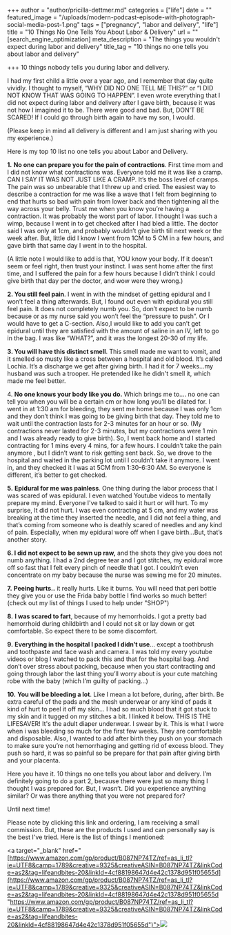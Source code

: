 +++
author = "author/pricilla-dettmer.md"
categories = ["life"]
date = ""
featured_image = "/uploads/modern-podcast-episode-with-photograph-social-media-post-1.png"
tags = ["pregnancy", "labor and delivery", "life"]
title = "10 Things No One Tells You About Labor & Delivery"
url = ""
[search_engine_optimization]
meta_description = "The things you wouldn't expect during labor and delivery"
title_tag = "10 things no one tells you about labor and delivery"

+++
10 things nobody tells you during labor and delivery.

I had my first child a little over a year ago, and I remember that day quite vividly. I thought to myself, “WHY DID NO ONE TELL ME THIS?” or “I DID NOT KNOW THAT WAS GOING TO HAPPEN”. I even wrote everything that I did not expect during labor and delivery after I gave birth, because it was not how I imagined it to be. There were good and bad. But, DON’T BE SCARED! If I could go through birth again to have my son, I would.

(Please keep in mind all delivery is different and I am just sharing with you my experience.)

Here is my top 10 list no one tells you about Labor and Delivery.

**1.** **No one can prepare you for the pain of contractions**. First time mom and I did not know what contractions was. Everyone told me it was like a cramp. CAN I SAY IT WAS NOT JUST LIKE A CRAMP. It’s the boss level of cramps. The pain was so unbearable that I threw up and cried. The easiest way to describe a contraction for me was like a wave that I felt from beginning to end that hurts so bad with pain from lower back and then tightening all the way across your belly. Trust me when you know you’re having a contraction. It was probably the worst part of labor. I thought I was such a wimp, because I went in to get checked after I had bled a little. The doctor said I was only at 1cm, and probably wouldn’t give birth till next week or the week after. But, little did I know I went from 1CM to 5 CM in a few hours, and gave birth that same day I went in to the hospital.

(A little note I would like to add is that, YOU know your body. If it doesn’t seem or feel right, then trust your instinct. I was sent home after the first time, and I suffered the pain for a few hours because I didn’t think I could give birth that day per the doctor, and wow were they wrong.)

**2. You still feel pain**. I went in with the mindset of getting epidural and I won’t feel a thing afterwards. But, I found out even with epidural you still feel pain. It does not completely numb you. So, don’t expect to be numb because or as my nurse said you won’t feel the “pressure to push”. Or I would have to get a C-section. Also,I would like to add you can’t get epidural until they are satisfied with the amount of saline in an IV, left to go in the bag. I was like “WHAT?”, and it was the longest 20-30 of my life.

**3. You will have this distinct smell**. This smell made me want to vomit, and it smelled so musty like a cross between a hospital and old blood. It’s called Lochia. It’s a discharge we get after giving birth. I had it for 7 weeks…my husband was such a trooper. He pretended like he didn't smell it, which made me feel better.

4\. **No one knows your body like you do.** Which brings me to.... no one can tell you when you will be a certain cm or how long you’ll be dilated for. I went in at 1:30 am for bleeding, they sent me home because I was only 1cm and they don’t think I was going to be giving birth that day. They told me to wait until the contraction lasts for 2-3 minutes for an hour or so. (My contractions never lasted for 2-3 minutes, but my contractions were 1 min and I was already ready to give birth). So, I went back home and I started contracting for 1 mins every 4 mins, for a few hours. I couldn’t take the pain anymore , but I didn’t want to risk getting sent back. So, we drove to the hospital and waited in the parking lot until I couldn’t take it anymore. I went in, and they checked it I was at 5CM from 1:30-6:30 AM. So everyone is different, it’s better to get checked.

**5.** **Epidural for me was painless**. One thing during the labor process that I was scared of was epidural. I even watched Youtube videos to mentally prepare my mind. Everyone I've talked to said it hurt or will hurt. To my surprise, It did not hurt. I was even contracting at 5 cm, and my water was breaking at the time they inserted the needle, and I did not feel a thing, and that’s coming from someone who is deathly scared of needles and any kind of pain. Especially, when my epidural wore off when I gave birth...But, that’s another story.

**6. I did not expect to be sewn up raw,** and the shots they give you does not numb anything. I had a 2nd degree tear and I got stitches, my epidural wore off so fast that I felt every pinch of needle that I got. I couldn’t even concentrate on my baby because the nurse was sewing me for 20 minutes.

**7.** **Peeing hurts..** it really hurts. Like it burns. You will need that peri bottle they give you or use the Frida baby bottle I find works so much better! (check out my list of things I used to help under "SHOP")

**8.** **I was scared to fart**, because of my hemorrhoids. I got a pretty bad hemorrhoid during childbirth and I could not sit or lay down or get comfortable. So expect there to be some discomfort.

**9.** **Everything in the hospital I packed I didn’t use**... except a toothbrush and toothpaste and face wash and camera. I was told my every youtube videos or blog I watched to pack this and that for the hospital bag. And don’t over stress about packing, because when you start contracting and going through labor the last thing you’ll worry about is your cute matching robe with the baby (which I’m guilty of packing...)

**10.** **You will be bleeding a lot**. Like I mean a lot before, during, after birth. Be extra careful of the pads and the mesh underwear or any kind of pads it kind of hurt to peel it off my skin... I had so much blood that it got stuck to my skin and it tugged on my stitches a bit. I linked it below. THIS IS THE LIFESAVER! It's the adult diaper underwear. I swear by it. This is what I wore when i was bleeding so much for the first few weeks. They are comfortable and disposable. Also, I wanted to add after birth they push on your stomach to make sure you’re not hemorrhaging and getting rid of excess blood. They push so hard, it was so painful so be prepare for that pain after giving birth and your placenta.

Here you have it. 10 things no one tells you about labor and delivery. I’m definitely going to do a part 2, because there were just so many thing I thought I was prepared for. But, I wasn’t. Did you experience anything similar? Or was there anything that you were not prepared for?

Until next time!

Please note by clicking this link and ordering, I am receiving a small commission. But, these are the products I used and can personally say is the best I've tried. Here is the list of things I mentioned:

<a target="_blank"  href="[https://www.amazon.com/gp/product/B087NP74TZ/ref=as_li_tl?ie=UTF8&camp=1789&creative=9325&creativeASIN=B087NP74TZ&linkCode=as2&tag=lifeandbites-20&linkId=4cf88198647d4e42c1378d951f05655d](https://www.amazon.com/gp/product/B087NP74TZ/ref=as_li_tl?ie=UTF8&camp=1789&creative=9325&creativeASIN=B087NP74TZ&linkCode=as2&tag=lifeandbites-20&linkId=4cf88198647d4e42c1378d951f05655d "https://www.amazon.com/gp/product/B087NP74TZ/ref=as_li_tl?ie=UTF8&camp=1789&creative=9325&creativeASIN=B087NP74TZ&linkCode=as2&tag=lifeandbites-20&linkId=4cf88198647d4e42c1378d951f05655d")"><img border="0" src="//ws-na.amazon-adsystem.com/widgets/q?_encoding=UTF8&MarketPlace=US&ASIN=B087NP74TZ&ServiceVersion=20070822&ID=AsinImage&WS=1&Format=_SL160_&tag=lifeandbites-20" ></a><img src="//ir-na.amazon-adsystem.com/e/ir?t=lifeandbites-20&l=am2&o=1&a=B087NP74TZ" width="1" height="1" border="0" alt="" style="border:none !important; margin:0px !important;" />